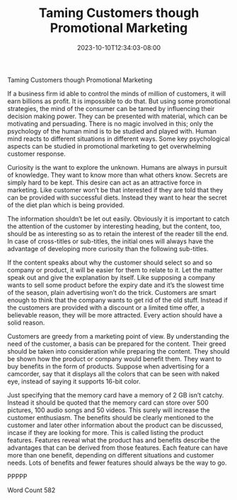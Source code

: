 ﻿---
title: "Taming Customers though Promotional Marketing"
date: 2023-10-10T12:34:03-08:00
description: "TXT Tips for Web Success"
featured_image: "/images/TXT.jpg"
tags: ["TXT"]
---

Taming Customers though Promotional Marketing

If a business firm id able to control the minds of million of customers, it will earn billions as profit. It is impossible to do that. But using some promotional strategies, the mind of the consumer can be tamed by influencing their decision making power. They can be presented with material, which can be motivating and persuading. There is no magic involved in this; only the psychology of the human mind is to be studied and played with. Human mind reacts to different situations in different ways.  Some key psychological aspects can be studied in promotional marketing to get overwhelming customer response.

Curiosity is the want to explore the unknown. Humans are always in pursuit of knowledge. They want to know more than what others know. Secrets are simply hard to be kept. This desire can act as an attractive force in marketing. Like customer won’t be that interested if they are told that they can be provided with successful diets. Instead they want to hear the secret of the diet plan which is being provided. 

The information shouldn’t be let out easily. Obviously it is important to catch the attention of the customer by interesting heading, but the content, too, should be as interesting so as to retain the interest of the reader till the end. In case of cross-titles or sub-titles, the initial ones will always have the advantage of developing more curiosity than the following sub-titles. 

If the content speaks about why the customer should select so and so company or product, it will be easier for them to relate to it. Let the matter speak out and give the explanation by itself. Like supposing a company wants to sell some product before the expiry date and it’s the slowest time of the season, plain advertising won’t do the trick. Customers are smart enough to think that the company wants to get rid of the old stuff. Instead if the customers are provided with a discount or a limited time offer, a believable reason, they will be more attracted. Every action should have a solid reason. 

Customers are greedy from a marketing point of view.  By understanding the need of the customer, a basis can be prepared for the content. Their greed should be taken into consideration while preparing the content. They should be shown how the product or company would benefit them. They want to buy benefits in the form of products. Suppose when advertising for a camcorder, say that it displays all the colors that can be seen with naked eye, instead of saying it supports 16-bit color.

Just specifying that the memory card have a memory of 2 GB isn’t catchy. Instead it should be quoted that the memory card can store over 500 pictures, 100 audio songs and 50 videos. This surely will increase the customer enthusiasm. The benefits should be clearly mentioned to the customer and later other information about the product can be discussed, incase if they are looking for more. This is called listing the product features. Features reveal what the product has and benefits describe the advantages that can be derived from those features. Each feature can have more than one benefit, depending on different situations and customer needs. Lots of benefits and fewer features should always be the way to go.    

PPPPP

Word Count 582


